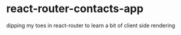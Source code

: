 # react-router-contacts-app
dipping my toes in react-router to learn a bit of client side rendering
